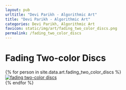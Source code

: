 ```yaml
---
layout: pub
urltitle: "Devi Parikh - Algorithmic Art"
title: "Devi Parikh - Algorithmic Art"
categories: Devi Parikh, Algorithmic Art
favicon: static/img/art/fading_two_color_discs.png
permalink: /fading_two_color_discs
---
```


# Fading Two-color Discs

<div class = 'art'>
  <!-- loop through persons -->
  {% for person in site.data.art.fading_two_color_discs %}
  <div class = 'artpiece'>
    <a href = '{{ person.link }}'><img src = '{{person.link}}' alt = 'fading two-color discs'></a>
  </div>
  {% endfor %}
</div>